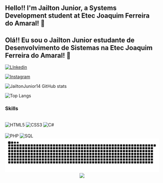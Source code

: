 ## Hello!! I'm Jailton Junior, a Systems Development student at Etec Joaquim Ferreira do Amaral! 👋

## Olá!! Eu sou o Jailton Junior estudante de Desenvolvimento de Sistemas na Etec Joaquim Ferreira do Amaral! 👋

[![LInkedin](https://img.shields.io/badge/LinkedIn-0077B5?style=for-the-badge&logo=linkedin&logoColor=white)](https://www.linkedin.com/in/jailton-junior-b2773a2b2/)

[![Instagram](https://img.shields.io/badge/Instagram-E4405F?style=for-the-badge&logo=instagram&logoColor=white)](https://www.instagram.com/ju.ni0or?igsh=MTU4aXB0eGc5OGR3OQ==)

![JailtonJunior14 GitHub stats](https://github-readme-stats.vercel.app/api?username=JailtonJunior14&show_icons=true&theme=dracula)

![Top Langs](https://github-readme-stats.vercel.app/api/top-langs/?username=JailtonJunior14&layout=compact&theme=dracula)

### Skills
<div style="display: inline_block"> <br/>
  <img align="center" alt="HTML5" src="https://img.shields.io/badge/HTML5-E34F26?style=for-the-badge&logo=html5&logoColor=white"/>
  <img align="center" alt="CSS3" src="https://img.shields.io/badge/CSS3-1572B6?style=for-the-badge&logo=css3&logoColor=white"/>
  <img align="center" alt="C#" src="https://img.shields.io/badge/C%23-239120?style=for-the-badge&logo=c-sharp&logoColor=whitehttps://img.shields.io/badge/C%23-239120?style=for-the-badge&logo=c-sharp&logoColor=white"/> <br/> <br/>
  <img align="center" alt="PHP" src="https://img.shields.io/badge/PHP-777BB4?style=for-the-badge&logo=php&logoColor=white"/>
  <img align="center" alt="SQL" src="https://img.shields.io/badge/MySQL-00000F?style=for-the-badge&logo=mysql&logoColor=white"/>
</div>
<picture>
  <source media="(prefers-color-scheme: dark)" srcset="https://raw.githubusercontent.com/JailtonJunior14/JailtonJunior14/output/github-contribution-grid-snake-dark.svg">
  <source media="(prefers-color-scheme: light)" srcset="https://raw.githubusercontent.com/JailtonJunior14/JailtonJunior14/output/github-contribution-grid-snake.svg">
  <img alt="github contribution grid snake animation" src="https://raw.githubusercontent.com/JailtonJunior14/JailtonJunior14/output/github-contribution-grid-snake.svg">
</picture>
<div align="center">
  <img src="https://profile-counter.glitch.me/JailtonJunior14/count.svg?"/>
</div>

